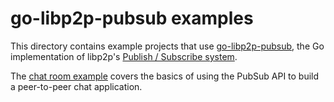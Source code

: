 # go-libp2p-pubsub examples

This directory contains example projects that use [go-libp2p-pubsub](https://github.com/libp2p/go-libp2p-pubsub),
the Go implementation of libp2p's [Publish / Subscribe system](https://docs.libp2p.io/concepts/publish-subscribe).

The [chat room example](./chat) covers the basics of using the PubSub API to build a peer-to-peer chat application.
